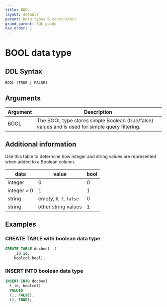 ```yaml
---
title: BOOL
layout: default
parent: Data types & constraints
grand_parent: SQL guide
nav_order: 1
---
```


# BOOL data type

## DDL Syntax

```
BOOL [TRUE | FALSE]
```

## Arguments

| Argument | Description |
|---|---|
| BOOL | The BOOL type stores simple Boolean (true/false) values and is used for simple query filtering. |

## Additional information

Use this table to determine how integer and string values are represented when added to a Boolean column.

| data | value | bool |
|---|---|---|
| integer | 0 | 0 |
| integer > 0 | 1 | 1 |
| string | empty, `0`, `f`, `false` | 0 |
| string | other string values | 1 |

## Examples

### CREATE TABLE with boolean data type

```sql
CREATE TABLE docbool  (
    _id id,
    boolcol bool);
```

### INSERT INTO boolean data type

```sql
INSERT INTO docbool
  (_id, boolcol)
  VALUES
  (1, FALSE),
  (2, TRUE);
```
